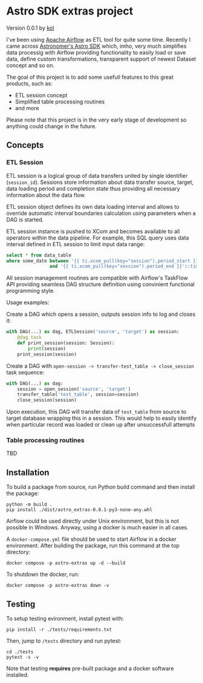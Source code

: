 # Astro SDK extras project

Version 0.0.1
by [kol](skolchin@gmail.com)

I've been using [Apache Airflow](https://airflow.apache.org/docs/apache-airflow/stable/)
as ETL tool for quite some time. Recently I came across
[Astronomer's Astro SDK](https://docs.astronomer.io/astro)
which, imho, very much simplifies data processig with Airflow providing
functionality to easily load or save data,
define custom transformations, transparent support of newest Dataset concept and so on.

The goal of this project is to add some usefull features to this great products, such as:

* ETL session concept
* Simplified table processing routines
* and more

Please note that this project is in the very early stage of development
so anything could change in the future.

## Concepts

### ETL Session

ETL session is a logical group of data transfers united by single identifier (`session_id`).
Sessions store information about data transfer source, target, data loading period
and completion state thus providing all necessary information about the data flow.

ETL session object defines its own data loading interval and allows
to override automatic interval boundaries calculation using parameters when a DAG is started.

ETL session instance is pushed to XCom and becomes available to all operators within
the data pipeline. For example, this SQL query uses data interval defined in ETL session
to limit input data range:

``` sql
select * from data_table
where some_date between '{{ ti.xcom_pull(key="session").period_start }}'::timestamp
                and '{{ ti.xcom_pull(key="session").period_end }}'::timestamp
```

All session management routines are compatible with Airflow's TaskFlow API
providing seamless DAG structure definition using convinient functional programming style.

Usage examples:

Create a DAG which opens a session, outputs session info to log and closes it:

``` python
with DAG(...) as dag, ETLSession('source', 'target') as session:
    @dag.task
    def print_session(session: Session):
        print(session)
    print_session(session)
```

Create a DAG with `open-session -> transfer-test_table -> close_session`
task sequence:

``` python
with DAG(...) as dag:
    session = open_session('source', 'target')
    transfer_table('test_table', session=session)
    close_session(session)
```

Upon execution, this DAG will transfer data of `test_table` from source to target
database wrapping this in a session. This would help to easily identify when particular record
was loaded or clean up after unsuccessfull attempts

### Table processing routines

TBD

## Installation

To build a package from source, run Python build command and then install the package:

``` console
python -m build .
pip install ./dist/astro_extras-0.0.1-py3-none-any.whl
```

Airflow could be used directly under Unix environment, but this is not possible in Windows.
Anyway, using a docker is much easier in all cases.

A `docker-compose.yml` file should be used to start Airflow in a docker
environment. After building the package, run this command at the top directory:

``` console
docker compose -p astro-extras up -d --build
```

To shutdown the docker, run:

``` console
docker compose -p astro-extras down -v
```

## Testing

To setup testing evironment, install pytest with:

``` console
pip install -r ./tests/requirements.txt 
```

Then, jump to `/tests` directory and run pytest:

``` console
cd ./tests
pytest -s -v
```

Note that testing **requires** pre-built package and a docker software installed.
